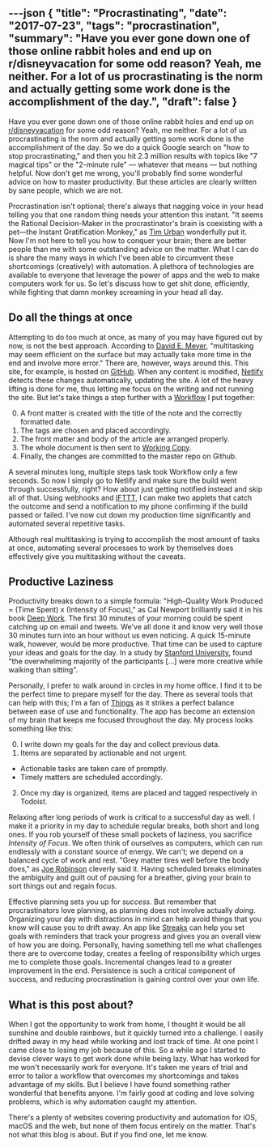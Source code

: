 ---json
{
  "title": "Procrastinating",
  "date": "2017-07-23",
  "tags": "procrastination",
  "summary": "Have you ever gone down one of those online rabbit holes and end up on r/disneyvacation for some odd reason? Yeah, me neither. For a lot of us procrastinating is the norm and actually getting some work done is the accomplishment of the day.",
  "draft": false
}
---

Have you ever gone down one of those online rabbit holes and end up on [r/disneyvacation](https://www.reddit.com/r/disneyvacation/) for some odd reason? Yeah, me neither. For a lot of us procrastinating is the norm and actually getting some work done is the accomplishment of the day. So we do a quick Google search on "how to stop procrastinating," and then you hit 2.3 million results with topics like "7 magical tips" or the "2-minute rule" — whatever that means — but nothing helpful. Now don't get me wrong, you'll probably find some wonderful advice on how to master productivity. But these articles are clearly written by sane people, which we are not.

Procrastination isn't optional; there's always that nagging voice in your head telling you that one random thing needs your attention this instant. "It seems the Rational Decision-Maker in the procrastinator's brain is coexisting with a pet—the Instant Gratification Monkey," as [Tim Urban](https://waitbutwhy.com/2013/10/why-procrastinators-procrastinate.html) wonderfully put it. Now I'm not here to tell you how to conquer your brain; there are better people than me with some outstanding advice on the matter. What I can do is share the many ways in which I've been able to circumvent these shortcomings (creatively) with automation. A plethora of technologies are available to everyone that leverage the power of apps and the web to make computers work for us. So let's discuss how to get shit done, efficiently, while fighting that damn monkey screaming in your head all day.

## Do all the things at once
Attempting to do too much at once, as many of you may have figured out by now, is not the best approach. According to [David E. Meyer](http://www.apa.org/research/action/multitask.aspx), "multitasking may seem efficient on the surface but may actually take more time in the end and involve more error." There are, however, ways around this. This site, for example, is hosted on [GitHub](https://github.com). When any content is modified, [Netlify](https://www.netlify.com) detects these changes automatically, updating the site. A lot of the heavy lifting is done for me, thus letting me focus on the writing and not running the site. But let's take things a step further with a [Workflow](https://itunes.apple.com/us/app/workflow/id915249334?mt=8) I put together:

0. A front matter is created with the title of the note and the correctly formatted date.
1. The tags are chosen and placed accordingly.
2. The front matter and body of the article are arranged properly.
3. The whole document is then sent to [Working Copy](https://itunes.apple.com/us/app/working-copy-enterprise/id965019520?mt=8).
4. Finally, the changes are committed to the master repo on Github.

A several minutes long, multiple steps task took Workflow only a few seconds. So now I simply go to Netlify and make sure the build went through successfully, right? How about just getting notified instead and skip all of that. Using webhooks and [IFTTT](https://ifttt.com/maker_webhooks), I can make two applets that catch the outcome and send a notification to my phone confirming if the build passed or failed. I've now cut down my production time significantly and automated several repetitive tasks.

Although real multitasking is trying to accomplish the most amount of tasks at once, automating several processes to work by themselves does effectively give you multitasking without the caveats.

## Productive Laziness
Productivity breaks down to a simple formula: "High-Quality Work Produced = (Time Spent) x (Intensity of Focus)," as Cal Newport brilliantly said it in his book [Deep Work](https://www.amazon.com/Deep-Work-Focused-Success-Distracted/dp/1455586692). The first 30 minutes of your morning could be spent catching up on email and tweets. We've all done it and know very well those 30 minutes turn into an hour without us even noticing. A quick 15-minute walk, however, would be more productive. That time can be used to capture your ideas and goals for the day. In a study by [Stanford University](http://news.stanford.edu/2014/04/24/walking-vs-sitting-042414/), found "the overwhelming majority of the participants […] were more creative while walking than sitting".

Personally, I prefer to walk around in circles in my home office. I find it to be the perfect time to prepare myself for the day. There as several tools that can help with this; I'm a fan of [Things](https://itunes.apple.com/us/app/things-3/id904237743?mt=8) as it strikes a perfect balance between ease of use and functionality. The app has become an extension of my brain that keeps me focused throughout the day. My process looks something like this:

0. I write down my goals for the day and collect previous data.
1. Items are separated by actionable and not urgent.
  * Actionable tasks are taken care of promptly.
  * Timely matters are scheduled accordingly.
2. Once my day is organized, items are placed and tagged respectively in Todoist.

Relaxing after long periods of work is critical to a successful day as well. I make it a priority in my day to schedule regular breaks, both short and long ones. If you rob yourself of these small pockets of laziness, you sacrifice *Intensity of Focus*. We often think of ourselves as computers, which can run endlessly with a constant source of energy. We can't; we depend on a balanced cycle of work and rest. "Grey matter tires well before the body does," as [Joe Robinson](https://www.entrepreneur.com/article/237446) cleverly said it. Having scheduled breaks eliminates the ambiguity and guilt out of pausing for a breather, giving your brain to sort things out and regain focus.

Effective planning sets you up for *success*. But remember that procrastinators love planning, as planning does not involve actually *doing*. Organizing your day with distractions in mind can help avoid things that you know will cause you to drift away. An app like [Streaks](https://itunes.apple.com/us/app/streaks/id963034692?mt=8) can help you set goals with reminders that track your progress and gives you an overall view of how you are doing. Personally, having something tell me what challenges there are to overcome today, creates a feeling of responsibility which urges me to complete those goals. Incremental changes lead to a greater improvement in the end. Persistence is such a critical component of success, and reducing procrastination is gaining control over your own life.

## What is this post about?
When I got the opportunity to work from home, I thought it would be all sunshine and double rainbows, but it quickly turned into a challenge. I easily drifted away in my head while working and lost track of time. At one point I came close to losing my job because of this. So a while ago I started to devise clever ways to get work done while being lazy. What has worked for me won't necessarily work for everyone. It's taken me years of trial and error to tailor a workflow that overcomes my shortcomings and takes advantage of my skills. But I believe I have found something rather wonderful that benefits anyone. I'm fairly good at coding and love solving problems, which is why automation caught my attention.

There's a plenty of websites covering productivity and automation for iOS, macOS and the web, but none of them focus entirely on the matter. That's not what this blog is about. But if you find one, let me know.